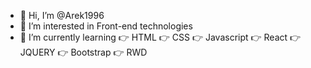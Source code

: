 - 👋 Hi, I’m @Arek1996
- 👀 I’m interested in Front-end technologies
- 🌱 I’m currently learning 
👉 HTML
👉 CSS
👉 Javascript 
👉 React
👉 JQUERY
👉 Bootstrap
👉 RWD
